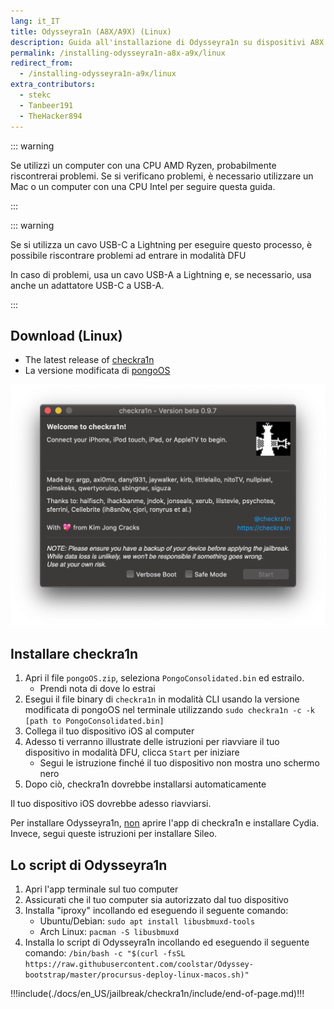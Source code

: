 ```yaml
---
lang: it_IT
title: Odysseyra1n (A8X/A9X) (Linux)
description: Guida all'installazione di Odysseyra1n su dispositivi A8X e A9X su Linux
permalink: /installing-odysseyra1n-a8x-a9x/linux
redirect_from:
  - /installing-odysseyra1n-a9x/linux
extra_contributors:
  - stekc
  - Tanbeer191
  - TheHacker894
---
```


::: warning

Se utilizzi un computer con una CPU AMD Ryzen, probabilmente riscontrerai problemi. Se si verificano problemi, è necessario utilizzare un Mac o un computer con una CPU Intel per seguire questa guida.

:::

::: warning

Se si utilizza un cavo USB-C a Lightning per eseguire questo processo, è possibile riscontrare problemi ad entrare in modalità DFU

In caso di problemi, usa un cavo USB-A a Lightning e, se necessario, usa anche un adattatore USB-C a USB-A.

:::

## Download (Linux)

- The latest release of [checkra1n](https://checkra.in)
- La versione modificata di [pongoOS](https://github.com/checkra1n/BugTracker/files/6429930/Pongo.zip)

![Uno screenshot dell’applicazione di checkra1n](/assets/images/checkra1n.png)

## Installare checkra1n

1. Apri il file `pongoOS.zip`, seleziona `PongoConsolidated.bin` ed estrailo.
    - Prendi nota di dove lo estrai
1. Esegui il file binary di `checkra1n` in modalità CLI usando la versione modificata di pongoOS nel terminale utilizzando `sudo checkra1n -c -k [path to PongoConsolidated.bin]`
1. Collega il tuo dispositivo iOS al computer
1. Adesso ti verranno illustrate delle istruzioni per riavviare il tuo dispositivo in <router-link to="/faq/#what-is-dfu-mode">modalità DFU</router-link>, clicca `Start` per iniziare
    - Segui le istruzione finché il tuo dispositivo non mostra uno schermo nero
1. Dopo ciò, checkra1n dovrebbe installarsi automaticamente

Il tuo dispositivo iOS dovrebbe adesso riavviarsi.

Per installare Odysseyra1n, <u>non</u> aprire l'app di checkra1n e installare Cydia. Invece, segui queste istruzioni per installare Sileo.

## Lo script di Odysseyra1n

1. Apri l'app terminale sul tuo computer
1. Assicurati che il tuo computer sia autorizzato dal tuo dispositivo
1. Installa "iproxy" incollando ed eseguendo il seguente comando:
    - Ubuntu/Debian: `sudo apt install libusbmuxd-tools`
    - Arch Linux: `pacman -S libusbmuxd`
1. Installa lo script di Odysseyra1n incollando ed eseguendo il seguente comando: `/bin/bash -c "$(curl -fsSL https://raw.githubusercontent.com/coolstar/Odyssey-bootstrap/master/procursus-deploy-linux-macos.sh)"`

!!!include(./docs/en_US/jailbreak/checkra1n/include/end-of-page.md)!!!
